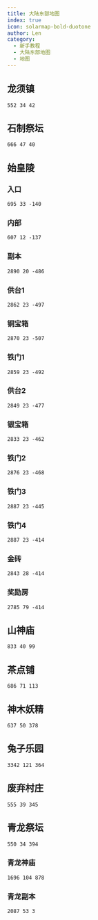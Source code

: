 ```yaml
---
title: 大陆东部地图
index: true
icon: solarmap-bold-duotone
author: Len
category:
  - 新手教程	
  - 大陆东部地图
  - 地图
---
```


## 龙须镇  

```X,Y,Z
552 34 42
```

## 石制祭坛

```X,Y,Z
666 47 40
```

## 始皇陵

### 入口

```X,Y,Z
695 33 -140
```

### 内部

```X,Y,Z
607 12 -137
```

### 副本

```X,Y,Z
2890 20 -486
```

### 供台1

```X,Y,Z
2862 23 -497
```

### 铜宝箱

```X,Y,Z
2870 23 -507
```

### 铁门1

```X,Y,Z
2859 23 -492
```

### 供台2

```X,Y,Z
2849 23 -477
```

### 银宝箱

```X,Y,Z
2833 23 -462
```

### 铁门2

```X,Y,Z
2876 23 -468
```

### 铁门3

```X,Y,Z
2887 23 -445
```

### 铁门4

```X,Y,Z
2887 23 -414
```

### 金砖

```X,Y,Z
2843 28 -414
```

### 奖励房

```X,Y,Z
2785 79 -414
```

## 山神庙

```X,Y,Z
833 40 99
```

## 茶点铺

```X,Y,Z
686 71 113
```

## 神木妖精

```X,Y,Z
637 50 378
```

## 兔子乐园

```X,Y,Z
3342 121 364
```

## 废弃村庄

```X,Y,Z
555 39 345
```

## 青龙祭坛

```X,Y,Z
550 34 394
```

### 青龙神庙

```X,Y,Z
1696 104 878
```

### 青龙副本

```X,Y,Z
2087 53 3
```
